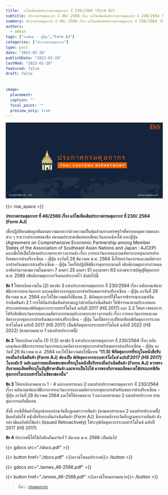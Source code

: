 ```yaml
---
title: 	แก้ไขเพิ่มเติมประกาศกรมศุลกากร ที่ 230/2564 (Form AJ) 
subtitle: ประกาศกรมศุลกากร ที่ 46/.2566 เรื่อง แก้ไขเพิ่มเติมประกาศกรมศุลกากร ที่ 230/2564 (Form AJ) 
summary: ประกาศกรมศุลกากร ที่ 46/.2566 เรื่อง แก้ไขเพิ่มเติมประกาศกรมศุลกากร ที่ 230/2564 (Form AJ)  
authors:
  - admin
tags: ["อาเซียน - ญี่ปุ่น","Form AJ"]
categories: ["ประกาศกรมศุลกากร"]
type: post
date: "2023-02-28"
publishDate: "2023-02-28"
lastMod: "2023-02-28"
featured: false
draft: false


image:
  placement:
  caption: ""
  focal_point: ""
  preview_only: true
---
```


![](featured.png)

{{< row_space >}}

**ประกาศกรมศุลกากร ที่ 46/2566 เรื่อง แก้ไขเพิ่มเติมประกาศกรมศุลกากร ที่ 230/.2564 (Form AJ)** 

เพื่อปฏิบัติตามข้อผูกพันตามความตกลงว่าด้วยความเป็นหุ้นส่วนทางเศรษฐกิจที่ครอบคลุมความตกลงต่าง ๆ ระหว่างประเทศสมาชิก สมาคมประชาชาติแห่งเอเชียตะวันออกเฉียงใต้ และญี่ปุ่น (Agreement on Comprehensive Economic Partnership among Member States of the Association of Southeast Asian Nations and Japan : AJCEP) และเพื่อให้เป็นไปตามประกาศกระทรวงการคลัง เรื่อง การยกเว้นอากรและลดอัตราอากรศุลกากรสําหรับเขตการค้าเสรีอาเซียน - ญี่ปุ่น ลงวันที่ 28 ธันวาคม พ.ศ. 2564 ซึ่งให้ยกเว้นอากรและลดอัตราอากรสําหรับเขตการค้าเสรีอาเซียน - ญี่ปุ่น โดยให้ปฏิบัติพิธีการศุลกากรตามที่ อธิบดีกรมศุลกากรกําหนดอาศัยอํานาจตามความในมาตรา 7 มาตรา 25 มาตรา 51 และมาตรา 63 แห่งพระราชบัญญัติศุลกากร พ.ศ. 2560 อธิบดีกรมศุลกากรจึงออกประกาศไว้ ดังต่อไปนี้

**ข้อ 1** ให้ยกเลิกความใน (2) ของข้อ 3 แห่งประกาศกรมศุลกากร ที่ 230/2564 เรื่อง หลักเกณฑ์และพิธีการการยกเว้นอากร และลดอัตราอากรศุลกากรสําหรับเขตการค้าเสรีอาเซียน - ญี่ปุ่น ลงวันที่ 29 ธันวาคม พ.ศ. 2564 และให้ใช้ความต่อไปนี้แทน
2.  พิกัดศุลกากรที่ใช้ในการพิจารณาเกณฑ์ถิ่นกําเนิดสินค้า
2.1  การได้ถิ่นกําเนิดสินค้าตามกฎว่าด้วยถิ่นกําเนิดสินค้า ให้พิจารณาตามประเภทและประเภทย่อยของพิกัดศุลกากรระบบฮาร์โมไนซ์ ฉบับปี 2017 (HS 2017) และ
2.2 ให้ตรวจสอบการได้รับสิทธิยกเว้นอากรและลดอัตราอากรตามประกาศกระทรวงการคลัง เรื่อง การยกเว้นอากรและลดอัตราอากรศุลกากรสําหรับเขตการค้าเสรีอาเซียน - ญี่ปุ่น โดยใช้ตารางเปรียบเทียบพิกัดศุลกากรระบบฮาร์โมไนซ์ ฉบับปี 2017 (HS 2017) เป็นพิกัดศุลกากรระบบฮาร์โมไนซ์ ฉบับปี 2022 (HS 2022) (ตามภาคผนวก 1 แนบท้ายประกาศนี้)

**ข้อ 2** ให้ยกเลิกความใน (1) (1.5) ของข้อ 5 แห่งประกาศกรมศุลกากร ที่ 230/2564 เรื่อง หลักเกณฑ์และพิธีการการยกเว้นอากรและลดอัตราอากรศุลกากรสําหรับเขตการค้าเสรีอาเซียน - ญี่ปุ่น ลงวันที่ 29 ธันวาคม พ.ศ. 2564 และให้ใช้ความต่อไปนี้แทน
**“(1.5) พิกัดศุลกากรที่ระบุในหนังสือรับรองถิ่นกําเนิดสินค้า (Form AJ) *ต้องเป็น* *พิกัดศุลกากรระบบฮาร์โมไนซ์ ฉบับปี 2017 (HS 2017) ในระดับ 5 หลัก* และรายละเอียดของของที่ระบุในหนังสือรับรองถิ่นกําเนิดสินค้า (Form AJ) ควรตรงกับรายละเอียดที่ระบุในบัญชีราคาสินค้า และหากเป็นไปได้ ควรตรงกับรายละเอียดภายใต้ประเภทพิกัดศุลกากรในระบบฮาร์โมไนซ์ของของนั้น”**

**ข้อ 3** ให้ยกเลิกภาคผนวก 1 - 4 และเอกสารแนบ 2 แนบท้ายประกาศกรมศุลกากร ที่ 230/2564 เรื่อง หลักเกณฑ์และพิธีการการยกเว้นอากรและลดอัตราอากรศุลกากรสําหรับเขตการค้าเสรีอาเซียน – ญี่ปุ่น ลงวันที่ 29 ธันวาคม 2564 และให้ใช้ภาคผนวก 1 และเอกสารแนบ 2 แนบท้ายประกาศ กรมศุลกากรฉบับนี้แทน

ทั้งนี้ กรณีที่สินค้าได้ถูกส่งออกก่อนวันที่กฎเฉพาะรายสินค้า (ตามเอกสารแนบ 2 แนบท้ายประกาศนี้) มีผลบังคับใช้ หนังสือรับรองถิ่นกําเนิดสินค้า (Form AJ) ซึ่งออกหลังจากวันที่กฎเฉพาะรายสินค้า ดังกล่าวมีผลบังคับใช้แล้ว (Issued Retroactively) ให้ระบุพิกัดศุลกากรระบบฮาร์โมไนซ์ ฉบับปี 2017 (HS 2017) 

**ข้อ 4** ประกาศนี้ให้ใช้บังคับ*ตั้งแต่วันที่ 1 มีนาคม พ.ศ. 2566 เป็นต้นไป*


{{< gdocs src="./docs.pdf" >}}


{{< button href="./docs.pdf" >}}ดาวน์โหลดประกาศ{{< /button >}}

{{< gdocs src="./annex_46-2566.pdf" >}}

{{< button href="./annex_46-2566.pdf" >}}ดาวน์โหลดภาคผนวก{{< /button >}}

> ที่มา : [กรมศุลกากร](https://www.customs.go.th/cont_strc_download_with_docno_date.php?lang=th&top_menu=menu_homepage&current_id=14232932414a505e4f464b47464b4b)
